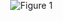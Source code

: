 <!DOCTYPE html>
<html lang="en">
  <head>
    <meta charset="UTF-8" />
    <title>Figure 1</title>
  </head>
  <body style="margin: 0; padding: 0; display: flex; justify-content: center;">
    <img src="https://raw.githubusercontent.com/JoshuaEick2/CESJournal-/refs/heads/main/Screenshot2025-05-26at16.56.09.png" alt="Figure 1" style="max-width: 100%; height: auto;" />
  </body>
</html>
